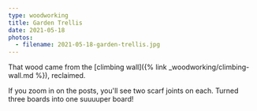 ```yaml
---
type: woodworking
title: Garden Trellis
date: 2021-05-18
photos:
  - filename: 2021-05-18-garden-trellis.jpg
---
```


That wood came from the [climbing wall]({% link _woodworking/climbing-wall.md %}), reclaimed.

If you zoom in on the posts, you'll see two scarf joints on each. Turned three
boards into one suuuuper board!

